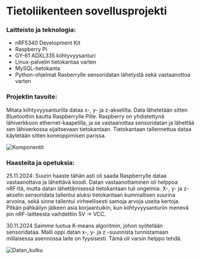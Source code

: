 # Tietoliikenteen sovellusprojekti

### Laitteisto ja teknologia:
- nRF5340 Development Kit
- Raspberry Pi
- GY-61 ADXL335 kiihtyvyysanturi
- Linux-palvelin tietokantaa varten
- MySQL-tietokanta
- Python-ohjelmat Rasberrylle sensoridatan lähetystä sekä vastaanottoa varten

### Projektin tavoite:
Mitata kiihtyvyysanturilla dataa x-, y- ja z-akselilta. Data lähetetään sitten Bluetoothin kautta Raspberrylle Pille. Raspberry on yhdistettynä lähiverkkoon ethernet-kaapelilla, ja se vastaanottaa sensoridatan ja lähettää sen lähiverkossa sijaitsevaan tietokantaan. Tietokantaan tallennettua dataa käytetään sitten koneoppimisen parissa.


![Komponentit](https://github.com/user-attachments/assets/56c4bbcd-2feb-4b4c-8b8e-515688ba0762)

### Haasteita ja opetuksia:

25.11.2024:
Suurin haaste tähän asti oli saada Raspberrylle dataa vastaanottava ja lähettävä koodi. Datan vastaanottaminen oli helppoa nRF:ltä, mutta datan lähettämisessä tietokantaan tuli ongelmia. X-, y- ja z-akselin sensoridata tallentui aluksi tietokantaan kummallisen suurina arvoina, sekä sinne tallentui virheellisesti samoja arvoja useita kertoja. Pitkän pähkäilyn jälkeen asia korjaantuikin, kun kiihtyvyysanturiin menevä pin nRF-laitteesta vaihdettiin 5V -> VCC.

30.11.2024
Saimme luotua K-means algoritmin, johon syötetään sensoridataa. Malli oppi datan x-, y- ja z -suunnista tunnistamaan millaisessa asennossa laite on fyysisesti. Tämä oli varsin helppo tehdä.


![Datan_kulku](https://github.com/user-attachments/assets/91382a94-d39f-4224-85d5-0451f590b7eb)
